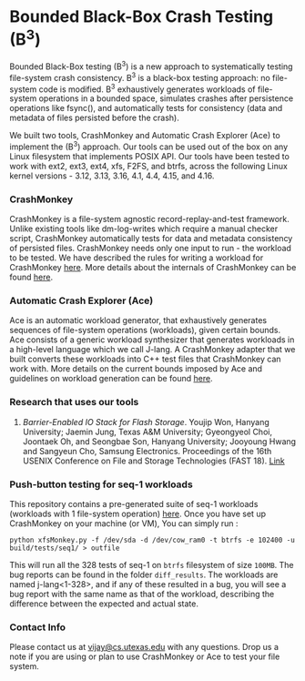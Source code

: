 # Bounded Black-Box Crash Testing (B<sup>3</sup>) #
Bounded Black-Box testing (B<sup>3</sup>) is a new approach to systematically testing file-system crash consistency. B<sup>3</sup> is a black-box testing approach: no file-system code is modified. B<sup>3</sup> exhaustively generates workloads of file-system operations in a bounded space, simulates crashes after persistence operations like fsync(), and automatically tests for consistency (data and metadata of files persisted before the crash).

We built two tools, CrashMonkey and Automatic Crash Explorer (Ace) to implement the (B<sup>3</sup>) approach. Our tools can be used out of the box on any Linux filesystem that implements POSIX API. Our tools have been tested to work with ext2, ext3, ext4, xfs, F2FS, and btrfs, across the following Linux kernel versions - 3.12, 3.13, 3.16, 4.1, 4.4, 4.15, and 4.16.


### CrashMonkey ###
CrashMonkey is a file-system agnostic record-replay-and-test framework. Unlike existing tools like dm-log-writes which require a manual checker script, CrashMonkey automatically tests for data and metadata consistency of persisted files. CrashMonkey needs only one input to run - the workload to be tested. We have described the rules for writing a workload for CrashMonkey [here](documentation/workload.md). More details about the internals of CrashMonkey can be found [here](documentation/CrashMonkey.md).

### Automatic Crash Explorer (Ace) ###
Ace is an automatic workload generator, that exhaustively generates sequences of file-system operations (workloads), given certain bounds. Ace consists of a generic workload synthesizer that generates workloads in a high-level language which we call J-lang. A CrashMonkey adapter that we built converts these workloads into C++ test files that CrashMonkey can work with. More details on the current bounds imposed by Ace and guidelines on workload generation can be found [here](documentation/Ace.md).

### Research that uses our tools ###
1. *Barrier-Enabled IO Stack for Flash Storage*. Youjip Won, Hanyang University; Jaemin Jung, Texas A&M University; Gyeongyeol Choi, Joontaek Oh, and Seongbae Son, Hanyang University; Jooyoung Hwang and Sangyeun Cho, Samsung Electronics. Proceedings of the 16th USENIX Conference on File and Storage Technologies (FAST 18). [Link](https://www.usenix.org/conference/fast18/presentation/won)

### Push-button testing for seq-1 workloads ###

This repository contains a pre-generated suite of seq-1 workloads (workloads with 1 file-system operation) [here](code/tests/seq1/). Once you have set up CrashMonkey on your machine (or VM), You can simply run :

`python xfsMonkey.py -f /dev/sda -d /dev/cow_ram0 -t btrfs -e 102400 -u build/tests/seq1/ > outfile`

This will run all the 328 tests of seq-1 on `btrfs` filesystem of size `100MB`. The bug reports can be found in the folder `diff_results`. The workloads are named j-lang<1-328>, and if any of these resulted in a bug, you will see a bug report with the same name as that of the workload, describing the difference between the expected and actual state.

### Contact Info ###
Please contact us at vijay@cs.utexas.edu with any questions. Drop us a note if you are using or plan to use CrashMonkey or Ace to test your file system.
